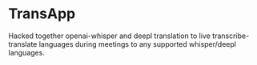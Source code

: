 # TransApp
Hacked together openai-whisper and deepl translation to live transcribe-translate languages during meetings to any supported whisper/deepl languages.
